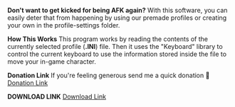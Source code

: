 **Don't want to get kicked for being AFK again?** With this software, you can easily deter that from happening by using our premade profiles or creating your own in the profile-settings folder.

**How This Works**
This program works by reading the contents of the currently selected profile (**.INI**) file. Then it uses the "Keyboard" library to control the current keyboard to use the information stored inside the file to move your in-game character.

**Donation Link**
If you're feeling generous send me a quick donation 💓
[Donation Link](https://buymeacoffee.com/jasondouma)

**DOWNLOAD LINK**
[Download Link](https://sourceforge.net/projects/afktool/)
